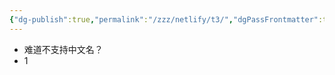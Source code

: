 ```yaml
---
{"dg-publish":true,"permalink":"/zzz/netlify/t3/","dgPassFrontmatter":true,"noteIcon":""}
---
```


- 难道不支持中文名？
- 1